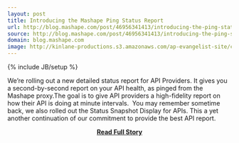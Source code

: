 ```yaml
---
layout: post
title: Introducing the Mashape Ping Status Report
url: http://blog.mashape.com/post/46956341413/introducing-the-ping-status-report
source: http://blog.mashape.com/post/46956341413/introducing-the-ping-status-report
domain: blog.mashape.com
image: http://kinlane-productions.s3.amazonaws.com/ap-evangelist-site/curated/screenshots/9352_api500_com.png
---
```

{% include JB/setup %}<p>We’re rolling out a new detailed status report for API Providers. It gives you a second-by-second report on your API health, as pinged from the Mashape proxy.The goal is to give API providers a high-fidelity report on how their API is doing at minute intervals. 
 You may remember sometime back, we also rolled out the Status Snapshot Display for APIs. This a yet another continuation of our commitment to provide the best API report.</p>
<center><p><a href="http://blog.mashape.com/post/46956341413/introducing-the-ping-status-report" style='padding:25px; font-sze:18px; font-weight: bold;'>Read Full Story</a></p></center>
